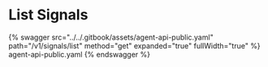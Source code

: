 # List Signals

{% swagger src="../../.gitbook/assets/agent-api-public.yaml" path="/v1/signals/list" method="get" expanded="true" fullWidth="true" %} agent-api-public.yaml {% endswagger %}
